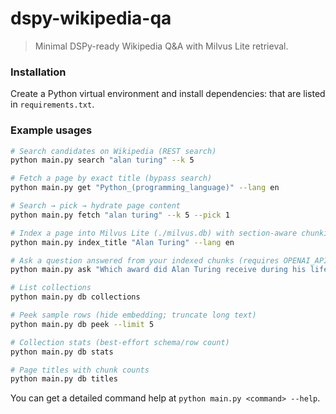 # dspy-wikipedia-qa

> Minimal DSPy-ready Wikipedia Q&A with Milvus Lite retrieval.

### Installation

Create a Python virtual environment and install dependencies:
that are listed in `requirements.txt`.

### Example usages

```sh
# Search candidates on Wikipedia (REST search)
python main.py search "alan turing" --k 5

# Fetch a page by exact title (bypass search)
python main.py get "Python_(programming_language)" --lang en

# Search → pick → hydrate page content
python main.py fetch "alan turing" --k 5 --pick 1

# Index a page into Milvus Lite (./milvus.db) with section-aware chunking
python main.py index_title "Alan Turing" --lang en

# Ask a question answered from your indexed chunks (requires OPENAI_API_KEY)
python main.py ask "Which award did Alan Turing receive during his lifetime?" --k 6

# List collections
python main.py db collections

# Peek sample rows (hide embedding; truncate long text)
python main.py db peek --limit 5

# Collection stats (best-effort schema/row count)
python main.py db stats

# Page titles with chunk counts
python main.py db titles
```

You can get a detailed command help at `python main.py <command> --help`.
